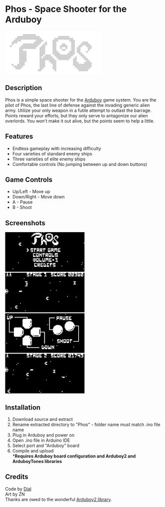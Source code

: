# Phos - Space Shooter for the Arduboy
![Title](screenshots/title.gif?raw=true)

## Description
Phos is a simple space shooter for the [Arduboy](https://arduboy.com/) game system. You are the pilot of Phos, the last line of defense against the invading generic alien army. Utilize your only weapon in a futile attempt to outlast the barrage. Points reward your efforts, but they only serve to antagonize our alien overlords. You won't make it out alive, but the points seem to help a little.

## Features
- Endless gameplay with increasing difficulty
- Four varieties of standard enemy ships
- Three varieties of elite enemy ships
- Comfortable controls (No jumping between up and down buttons)

## Game Controls
- Up/Left - Move up
- Down/Right - Move down
- A - Pause
- B - Shoot

## Screenshots
![Screenshot1](screenshots/a.png?raw=true)
![Screenshot2](screenshots/b.png?raw=true)</br>
![Screenshot3](screenshots/c.png?raw=true)
![Screenshot4](screenshots/d.png?raw=true)

## Installation
1. Download source and extract
2. Rename extracted directory to "Phos" - folder name must match .ino file name
3. Plug in Arduboy and power on
3. Open .ino file in Arduino IDE
4. Select port and "Arduboy" board
5. Compile and upload</br>
***Requires Arduboy board configuration and Arduboy2 and ArduboyTones libraries**

## Credits
Code by [Dial](https://dleinhellios.com)</br>
Art by ZN</br>
Thanks are owed to the wonderful [Arduboy2 library](https://github.com/MLXXXp/Arduboy2).
